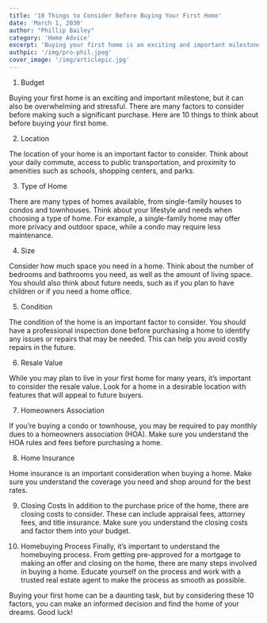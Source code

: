 ```yaml
---
title: '10 Things to Consider Before Buying Your First Home'
date: 'March 1, 2030'
author: "Phillip Bailey"
category: 'Home Advice'
excerpt: 'Buying your first home is an exciting and important milestone, but it can also be overwhelming and stressful. '
authpic: '/img/pro-phil.jpeg'
cover_image: '/img/articlepic.jpg'
---
```


1. Budget

Buying your first home is an exciting and important milestone, but it can also be overwhelming and stressful. There are many factors to consider before making such a significant purchase. Here are 10 things to think about before buying your first home.

2. Location

The location of your home is an important factor to consider. Think about your daily commute, access to public transportation, and proximity to amenities such as schools, shopping centers, and parks.

3. Type of Home

There are many types of homes available, from single-family houses to condos and townhouses. Think about your lifestyle and needs when choosing a type of home. For example, a single-family home may offer more privacy and outdoor space, while a condo may require less maintenance.

4. Size

Consider how much space you need in a home. Think about the number of bedrooms and bathrooms you need, as well as the amount of living space. You should also think about future needs, such as if you plan to have children or if you need a home office.

5. Condition

The condition of the home is an important factor to consider. You should have a professional inspection done before purchasing a home to identify any issues or repairs that may be needed. This can help you avoid costly repairs in the future.

6. Resale Value

While you may plan to live in your first home for many years, it’s important to consider the resale value. Look for a home in a desirable location with features that will appeal to future buyers.

7. Homeowners Association

If you’re buying a condo or townhouse, you may be required to pay monthly dues to a homeowners association (HOA). Make sure you understand the HOA rules and fees before purchasing a home.

8. Home Insurance

Home insurance is an important consideration when buying a home. Make sure you understand the coverage you need and shop around for the best rates.

9. Closing Costs
In addition to the purchase price of the home, there are closing costs to consider. These can include appraisal fees, attorney fees, and title insurance. Make sure you understand the closing costs and factor them into your budget.

10. Homebuying Process
Finally, it’s important to understand the homebuying process. From getting pre-approved for a mortgage to making an offer and closing on the home, there are many steps involved in buying a home. Educate yourself on the process and work with a trusted real estate agent to make the process as smooth as possible.

Buying your first home can be a daunting task, but by considering these 10 factors, you can make an informed decision and find the home of your dreams. Good luck!